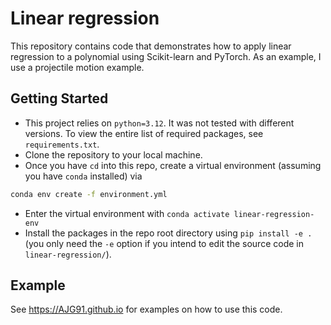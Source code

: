 # Linear regression

This repository contains code that demonstrates how to apply linear regression to a polynomial using Scikit-learn and PyTorch. As an example, I use a projectile motion example.

## Getting Started

* This project relies on `python=3.12`. It was not tested with different versions.
  To view the entire list of required packages, see `requirements.txt`.
* Clone the repository to your local machine.
* Once you have `cd` into this repo, create a virtual environment (assuming you have `conda` installed) via
```bash
conda env create -f environment.yml
```
* Enter the virtual environment with `conda activate linear-regression-env`
* Install the packages in the repo root directory using `pip install -e .`
  (you only need the `-e` option if you intend to edit the source code in `linear-regression/`).


## Example

See https://AJG91.github.io for examples on how to use this code.
